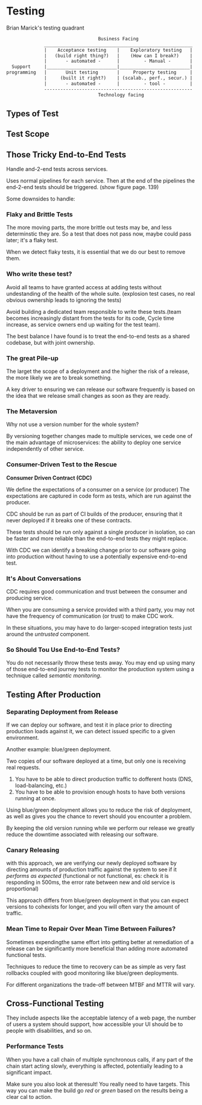 # Testing
Brian Marick's testing quadrant
```txt
                                  Business Facing
              _______________________________________________________
              |    Acceptance testing    |    Exploratory testing   |
              |   (build right thing?)   |    (How can I break?)    |
              |       - automated -      |         - Manual -       |
  Support     |__________________________|__________________________|  Critique
programming   |       Unit testing       |     Property testing     |  product
              |     (built it right?)    | (scalab., perf., secur.) |
              |       - automated -      |         - tool -         |
              -------------------------------------------------------
                                  Technology facing
```
## Types of Test

## Test Scope

## Those Tricky End-to-End Tests
Handle and-2-end tests across services.

Uses normal pipelines for each service. Then at the end of the pipelines the end-2-end tests should be triggered. (show figure page. 139)

Some downsides to handle:

### Flaky and Brittle Tests

The more moving parts, the more brittle out tests may be, and less determinstic they are. So a test that does not pass now, maybe could pass later; it's a flaky test.

When we detect flaky tests, it is essential that we do our best to remove them.

### Who write these test?

Avoid all teams to have granted access at adding tests without undestanding of the health of the whole suite. (explosion test cases, no real obvious ownership leads to ignoring the tests)

Avoid building a dedicated team responsible to write these tests.(team becomes increasingly distant from the tests for its code, Cycle time increase, as service owners end up waiting for the test team).

The best balance I have found is to treat the end-to-end tests as a shared codebase, but with joint ownership.

### The great Pile-up
The larget the scope of a deployment and the higher the risk of a release, the more likely we are to break something.

A key driver to ensuring we can release our software frequently is based on the idea that we release small changes as soon as they are ready.

### The Metaversion
Why not use a version number for the whole system?

By versioning together changes made to multiple services, we cede one of the main advantage of microservices: the ability to deploy one service independently of other service.

### Consumer-Driven Test to the Rescue

**Consumer Driven Contract (CDC)**

We define the expectations of a consumer on a service (or producer)
The expectations are captured in code form as tests, which are run against the producer.

CDC should be run as part of CI builds of the producer, ensuring that it never deployed if it breaks one of these contracts.

These tests should be run only against a single producer in isolation, so can be faster and more reliable than the end-to-end tests they might replace.

With CDC we can identify a breaking change prior to our software going into production without having to use a potentially expensive end-to-end test.

### It's About Conversations
CDC requires good communication and trust between the consumer and producing service.

When you are consuming a service provided with a third party, you may not have the frequency of communication (or trust) to make CDC work.

In these situations, you may have to do larger-scoped integration tests just around the _untrusted_ component.

### So Should Tou Use End-to-End Tests?

You do not necessarily throw these tests away. You may end up using many of those end-to-end journey tests to monitor the production system using a technique called _semantic monitoring_.

## Testing After Production

### Separating Deployment from Release
If we can deploy our software, and test it in place prior to directing production loads against it, we can detect issued specific to a given environment.

Another example: blue/green deployment.

Two copies of our software deployed at a time, but only one is receiving real requests.

1. You have to be able to direct production traffic to dofferent hosts (DNS, load-balancing, etc.)
2. You have to be able to provision enough hosts to have both versions running at once.

Using blue/green deployment allows you to reduce the risk of deployment, as well as gives you the chance to revert should you encounter a problem.

By keeping the old version running while we perform our release we greatly reduce the downtime associated with releasing our software.

### Canary Releasing
with this approach, we are verifying our newly deployed software by directing amounts of production traffic against the system to see if it _performs as expected_ (functional or not functional, es: check it is responding in 500ms, the error rate between new and old service is proportional)

This approach differs from blue/green deployment in that you can expect versions to cohexists for longer, and you will often vary the amount of traffic.

### Mean Time to Repair Over Mean Time Between Failures?
Sometimes expendingthe same effort into getting better at remediation of a release can be significantly more beneficial than adding more automated functional tests.

Techniques to reduce the time to recovery can be as simple as very fast rollbacks coupled with good monitoring like blue/green deployments.

For different organizations the trade-off between MTBF and MTTR will vary.

## Cross-Functional Testing
They include aspects like the acceptable latency of a web page, the number of users a system should support, how accessible your UI should be to people with disabilities, and so on.

### Performance Tests
When you have a call chain of multiple synchronous calls, if any part of the chain start acting slowly, everything is affected, potentially leading to a significant impact.

Make sure you also look at theresult!
You really need to have targets. This way you can make the build go _red_ or _green_ based on the results being a clear cal to action.
